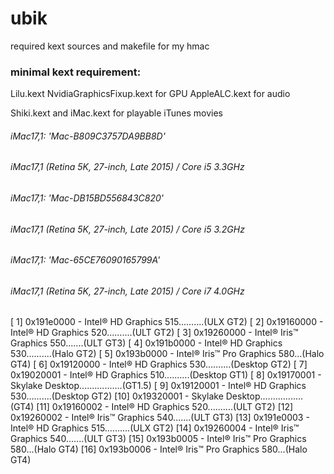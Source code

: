 # ubik


required kext sources and makefile for my hmac

### minimal kext requirement:

Lilu.kext
NvidiaGraphicsFixup.kext for GPU
AppleALC.kext for audio

Shiki.kext and iMac.kext for playable iTunes movies





###### iMac17,1: 'Mac-B809C3757DA9BB8D'
###### iMac17,1 (Retina 5K, 27-inch, Late 2015) / Core i5 3.3GHz





###### iMac17,1: 'Mac-DB15BD556843C820'
###### iMac17,1 (Retina 5K, 27-inch, Late 2015) / Core i5 3.2GHz





###### iMac17,1: 'Mac-65CE76090165799A'
###### iMac17,1 (Retina 5K, 27-inch, Late 2015) / Core i7 4.0GHz






[ 1] 0x191e0000 - Intel® HD Graphics 515..........(ULX GT2)
[ 2] 0x19160000 - Intel® HD Graphics 520..........(ULT GT2)
[ 3] 0x19260000 - Intel® Iris™ Graphics 550.......(ULT GT3)
[ 4] 0x191b0000 - Intel® HD Graphics 530..........(Halo GT2)
[ 5] 0x193b0000 - Intel® Iris™ Pro Graphics 580...(Halo GT4)
[ 6] 0x19120000 - Intel® HD Graphics 530..........(Desktop GT2)
[ 7] 0x19020001 - Intel® HD Graphics 510..........(Desktop GT1)
[ 8] 0x19170001 - Skylake Desktop.................(GT1.5)
[ 9] 0x19120001 - Intel® HD Graphics 530..........(Desktop GT2)
[10] 0x19320001 - Skylake Desktop.................(GT4)
[11] 0x19160002 - Intel® HD Graphics 520..........(ULT GT2)
[12] 0x19260002 - Intel® Iris™ Graphics 540.......(ULT GT3)
[13] 0x191e0003 - Intel® HD Graphics 515..........(ULX GT2)
[14] 0x19260004 - Intel® Iris™ Graphics 540.......(ULT GT3)
[15] 0x193b0005 - Intel® Iris™ Pro Graphics 580...(Halo GT4)
[16] 0x193b0006 - Intel® Iris™ Pro Graphics 580...(Halo GT4)





